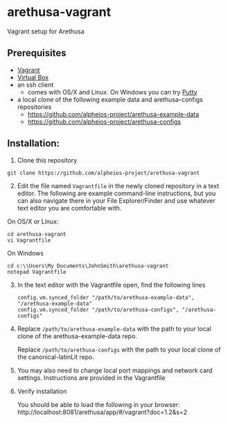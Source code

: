 # arethusa-vagrant
Vagrant setup for Arethusa

## Prerequisites
* [Vagrant](https://www.vagrantup.com/downloads.html)
* [Virtual Box](https://www.virtualbox.org/wiki/Downloads)
* an ssh client 
    * comes with OS/X and Linux. On Windows you can try [Putty](https://www.vagrantup.com/docs/getting-started/)
* a local clone of the following example data and arethusa-configs repositories
    * https://github.com/alpheios-project/arethusa-example-data
    * https://github.com/alpheios-project/arethusa-configs

## Installation:

1. Clone this repository
```
git clone https://github.com/alpheios-project/arethusa-vagrant
```

2. Edit the file named `Vagrantfile` in the newly cloned repository in a text editor. The following are example command-line instructions, but you can also navigate there in your File Explorer/Finder and use whatever text editor you are comfortable with.

On OS/X or Linux:

```
cd arethusa-vagrant
vi Vagrantfile
```

On Windows

```
cd c:\\Users\My Documents\JohnSmith\arethusa-vagrant
notepad Vagrantfile
```


3. In the text editor with the Vagrantfile open, find the following lines

    ```
    config.vm.synced_folder "/path/to/arethusa-example-data", "/arethusa-example-data"
    config.vm.synced_folder "/path/to/arethusa-configs", "/arethusa-configs"
    ```

4.
    Replace `/path/to/arethusa-example-data` with the path to your local clone of the arethusa-example-data repo.

    Replace `/path/to/arethusa-configs` with the path to your local clone of the canonical-latinLit repo.

5. You may also need to change local port mappings and network card settings. Instructions are provided in the Vagrantfile

6. Verify installation 
   
   You should be able to load the following in your browser: http://localhost:8081/arethusa/app/#/vagrant?doc=1.2&s=2
